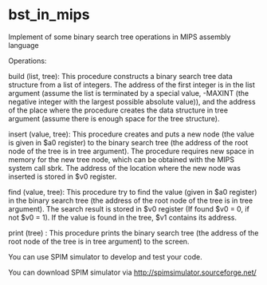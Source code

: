 # bst_in_mips
Implement of some binary search tree operations in MIPS assembly language

Operations:

build (list, tree): This procedure constructs a binary search tree data structure from a list of integers. The address
of the first integer is in the list argument (assume the list is terminated by a special value,
-MAXINT (the negative integer with the largest possible absolute value)), and the address of the
place where the procedure creates the data structure in tree argument (assume there is enough
space for the tree structure). 

insert (value, tree): This procedure creates and puts a new node (the value is given in $a0 register) to the binary
search tree (the address of the root node of the tree is in tree argument). The procedure requires
new space in memory for the new tree node, which can be obtained with the MIPS system call sbrk.
The address of the location where the new node was inserted is stored in $v0 register.


find (value, tree): This procedure try to find the value (given in $a0 register) in the binary search tree (the address
of the root node of the tree is in tree argument). The search result is stored in $v0 register (If
found $v0 = 0, if not $v0 = 1). If the value is found in the tree, $v1 contains its
address.

print (tree) : This procedure prints the binary search tree (the address of the root node of the tree is in tree
argument) to the screen.


You can use SPIM simulator to develop and test your code. 

You can download SPIM simulator via http://spimsimulator.sourceforge.net/

